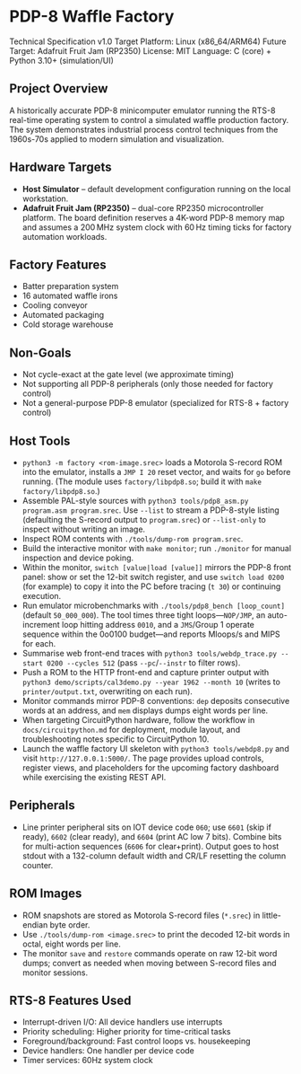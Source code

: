 # PDP-8 Waffle Factory

Technical Specification v1.0
Target Platform: Linux (x86_64/ARM64)
Future Target: Adafruit Fruit Jam (RP2350)
License: MIT
Language: C (core) + Python 3.10+ (simulation/UI)

## Project Overview

A historically accurate PDP-8 minicomputer emulator running the RTS-8 real-time operating system to control a simulated waffle production factory. The system demonstrates industrial process control techniques from the 1960s-70s applied to modern simulation and visualization.

## Hardware Targets

- **Host Simulator** – default development configuration running on the local workstation.
- **Adafruit Fruit Jam (RP2350)** – dual-core RP2350 microcontroller platform. The board definition reserves a 4K-word PDP-8 memory map and assumes a 200 MHz system clock with 60 Hz timing ticks for factory automation workloads.

## Factory Features

- Batter preparation system
- 16 automated waffle irons
- Cooling conveyor
- Automated packaging
- Cold storage warehouse

## Non-Goals

- Not cycle-exact at the gate level (we approximate timing)
- Not supporting all PDP-8 peripherals (only those needed for factory control)
- Not a general-purpose PDP-8 emulator (specialized for RTS-8 + factory control)

## Host Tools

- `python3 -m factory <rom-image.srec>` loads a Motorola S-record ROM into the emulator, installs a `JMP I 20` reset vector, and waits for `go` before running. (The module uses `factory/libpdp8.so`; build it with `make factory/libpdp8.so`.)
- Assemble PAL-style sources with `python3 tools/pdp8_asm.py program.asm program.srec`.
  Use `--list` to stream a PDP-8-style listing (defaulting the S-record output to `program.srec`) or `--list-only` to inspect without writing an image.
- Inspect ROM contents with `./tools/dump-rom program.srec`.
- Build the interactive monitor with `make monitor`; run `./monitor` for manual inspection and device poking.
- Within the monitor, `switch [value|load [value]]` mirrors the PDP-8 front panel: show or set the
  12-bit switch register, and use `switch load 0200` (for example) to copy it into the PC before
  tracing (`t 30`) or continuing execution.
- Run emulator microbenchmarks with `./tools/pdp8_bench [loop_count]` (default `50_000_000`). The tool times three tight loops—`NOP/JMP`, an auto-increment loop hitting address `0010`, and a `JMS`/Group 1 operate sequence within the 0o0100 budget—and reports Mloops/s and MIPS for each.
- Summarise web front-end traces with `python3 tools/webdp_trace.py --start 0200 --cycles 512` (pass `--pc`/`--instr` to filter rows).
- Push a ROM to the HTTP front-end and capture printer output with `python3 demo/scripts/cal3demo.py --year 1962 --month 10` (writes to `printer/output.txt`, overwriting on each run).
- Monitor commands mirror PDP-8 conventions: `dep` deposits consecutive words at an address, and `mem` displays dumps eight words per line.
- When targeting CircuitPython hardware, follow the workflow in `docs/circuitpython.md` for deployment, module layout, and troubleshooting notes specific to CircuitPython 10.
- Launch the waffle factory UI skeleton with `python3 tools/webdp8.py` and visit `http://127.0.0.1:5000/`. The page provides upload controls, register views, and placeholders for the upcoming factory dashboard while exercising the existing REST API.

## Peripherals

- Line printer peripheral sits on IOT device code `060`; use `6601` (skip if ready), `6602` (clear ready), and `6604` (print AC low 7 bits). Combine bits for multi-action sequences (`6606` for clear+print). Output goes to host stdout with a 132-column default width and CR/LF resetting the column counter.

## ROM Images

- ROM snapshots are stored as Motorola S-record files (`*.srec`) in little-endian byte order.
- Use `./tools/dump-rom <image.srec>` to print the decoded 12-bit words in octal, eight words per line.
- The monitor `save` and `restore` commands operate on raw 12-bit word dumps; convert as needed when moving between S-record files and monitor sessions.

## RTS-8 Features Used

- Interrupt-driven I/O: All device handlers use interrupts
- Priority scheduling: Higher priority for time-critical tasks
- Foreground/background: Fast control loops vs. housekeeping
- Device handlers: One handler per device code
- Timer services: 60Hz system clock
